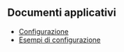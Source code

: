 ## Documenti applicativi
- [Configurazione](Sorgenti/DOC/TA/B£AMO/BRCONF_001)
- [Esempi di configurazione](Sorgenti/DOC/TA/B£AMO/BRCONF_091)
